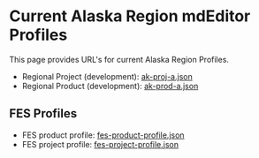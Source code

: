 # Current Alaska Region mdEditor Profiles

This page provides URL's for current Alaska Region Profiles.

  - Regional Project (development): [ak-proj-a.json](ak-proj-a.json)
  - Regional Product (development): [ak-prod-a.json](ak-prod-a.json)

## FES Profiles
  - FES product profile: [fes-product-profile.json](fes-product-profile.json)
  - FES project profile: [fes-project-profile.json](fes-project-profile.json)
